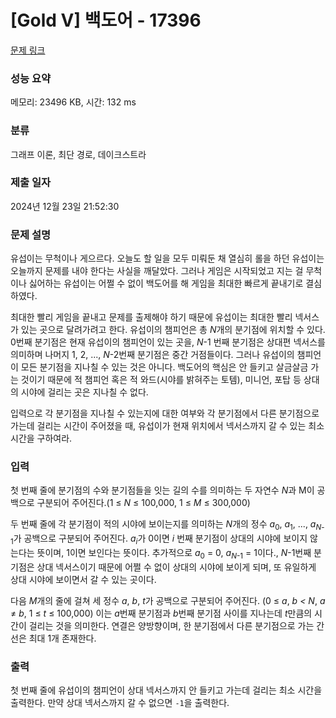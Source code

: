 # [Gold V] 백도어 - 17396 

[문제 링크](https://www.acmicpc.net/problem/17396) 

### 성능 요약

메모리: 23496 KB, 시간: 132 ms

### 분류

그래프 이론, 최단 경로, 데이크스트라

### 제출 일자

2024년 12월 23일 21:52:30

### 문제 설명

<p>유섭이는 무척이나 게으르다. 오늘도 할 일을 모두 미뤄둔 채 열심히 롤을 하던 유섭이는 오늘까지 문제를 내야 한다는 사실을 깨달았다. 그러나 게임은 시작되었고 지는 걸 무척이나 싫어하는 유섭이는 어쩔 수 없이 백도어를 해 게임을 최대한 빠르게 끝내기로 결심하였다.</p>

<p>최대한 빨리 게임을 끝내고 문제를 출제해야 하기 때문에 유섭이는 최대한 빨리 넥서스가 있는 곳으로 달려가려고 한다. 유섭이의 챔피언은 총 <em>N</em>개의 분기점에 위치할 수 있다. 0번째 분기점은 현재 유섭이의 챔피언이 있는 곳을, <em>N</em>-1 번째 분기점은 상대편 넥서스를 의미하며 나머지 1, 2, ..., <em>N</em>-2번째 분기점은 중간 거점들이다. 그러나 유섭이의 챔피언이 모든 분기점을 지나칠 수 있는 것은 아니다. 백도어의 핵심은 안 들키고 살금살금 가는 것이기 때문에 적 챔피언 혹은 적 와드(시야를 밝혀주는 토템), 미니언, 포탑 등 상대의 시야에 걸리는 곳은 지나칠 수 없다.</p>

<p>입력으로 각 분기점을 지나칠 수 있는지에 대한 여부와 각 분기점에서 다른 분기점으로 가는데 걸리는 시간이 주어졌을 때, 유섭이가 현재 위치에서 넥서스까지 갈 수 있는 최소 시간을 구하여라.</p>

### 입력 

 <p>첫 번째 줄에 분기점의 수와 분기점들을 잇는 길의 수를 의미하는 두 자연수 <em>N</em>과 M이 공백으로 구분되어 주어진다.(1 ≤ <em>N</em> ≤ 100,000, 1 ≤ <em>M</em> ≤ 300,000)</p>

<p>두 번째 줄에 각 분기점이 적의 시야에 보이는지를 의미하는 <em>N</em>개의 정수 <em>a</em><sub>0</sub>, <em>a</em><sub>1</sub>, ..., <em>a<sub>N</sub></em><sub>-1</sub>가 공백으로 구분되어 주어진다. <em>a<sub>i</sub></em>가 0이면 <em>i </em>번째 분기점이 상대의 시야에 보이지 않는다는 뜻이며, 1이면 보인다는 뜻이다. 추가적으로 <em>a</em><sub>0</sub> = 0, <em>a<sub>N</sub></em><sub>-1</sub> = 1이다., <em>N</em>-1번째 분기점은 상대 넥서스이기 때문에 어쩔 수 없이 상대의 시야에 보이게 되며, 또 유일하게 상대 시야에 보이면서 갈 수 있는 곳이다.</p>

<p>다음 <em>M</em>개의 줄에 걸쳐 세 정수 <em>a</em>, <em>b</em>, <em>t</em>가 공백으로 구분되어 주어진다. (0 ≤ <em>a</em>, <em>b</em> <em>< N</em>, <em>a</em> ≠ <em>b</em>, 1 ≤ <em>t</em> ≤ 100,000) 이는 <em>a</em>번째 분기점과 <em>b</em>번째 분기점 사이를 지나는데 <em>t</em>만큼의 시간이 걸리는 것을 의미한다. 연결은 양방향이며, 한 분기점에서 다른 분기점으로 가는 간선은 최대 1개 존재한다.</p>

### 출력 

 <p>첫 번째 줄에 유섭이의 챔피언이 상대 넥서스까지 안 들키고 가는데 걸리는 최소 시간을 출력한다. 만약 상대 넥서스까지 갈 수 없으면 <code>-1</code>을 출력한다.</p>

